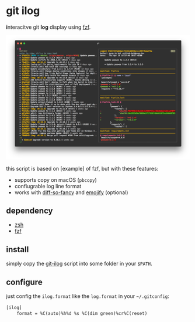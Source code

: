 # git ilog

**i**nteracitve git **log** display using [fzf].

![screenshot](./screenshot.png)

this script is based on [example] of fzf, but with these features:

+ supports copy on macOS (`pbcopy`)
+ confiugrable log line format
+ works with [diff-so-fancy] and [emojify] (optional)

[fzf]: https://github.com/junegunn/fzf
[examples]: https://github.com/junegunn/fzf/wiki/Examples#git
[diff-so-fancy]: https://github.com/so-fancy/diff-so-fancy
[emojify]: https://github.com/mrowa44/emojify


## dependency

+ [zsh]
+ [fzf]

[zsh]: http://zsh.sourceforge.net/


## install

simply copy the [git-ilog](./git-ilog) script into some folder in your `$PATH`.


## configure

just config the `ilog.format` like the `log.format` in your `~/.gitconfig`:

```
[ilog]
    format = %C(auto)%h%d %s %C(dim green)%cr%C(reset)
```
